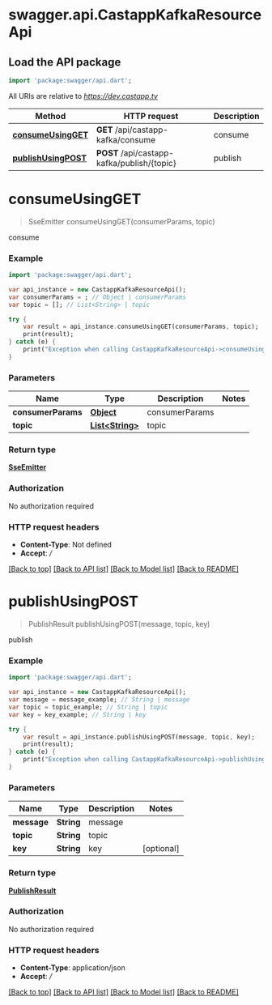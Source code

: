 # swagger.api.CastappKafkaResourceApi

## Load the API package
```dart
import 'package:swagger/api.dart';
```

All URIs are relative to *https://dev.castapp.tv*

Method | HTTP request | Description
------------- | ------------- | -------------
[**consumeUsingGET**](CastappKafkaResourceApi.md#consumeUsingGET) | **GET** /api/castapp-kafka/consume | consume
[**publishUsingPOST**](CastappKafkaResourceApi.md#publishUsingPOST) | **POST** /api/castapp-kafka/publish/{topic} | publish


# **consumeUsingGET**
> SseEmitter consumeUsingGET(consumerParams, topic)

consume

### Example 
```dart
import 'package:swagger/api.dart';

var api_instance = new CastappKafkaResourceApi();
var consumerParams = ; // Object | consumerParams
var topic = []; // List<String> | topic

try { 
    var result = api_instance.consumeUsingGET(consumerParams, topic);
    print(result);
} catch (e) {
    print("Exception when calling CastappKafkaResourceApi->consumeUsingGET: $e\n");
}
```

### Parameters

Name | Type | Description  | Notes
------------- | ------------- | ------------- | -------------
 **consumerParams** | [**Object**](.md)| consumerParams | 
 **topic** | [**List&lt;String&gt;**](String.md)| topic | 

### Return type

[**SseEmitter**](SseEmitter.md)

### Authorization

No authorization required

### HTTP request headers

 - **Content-Type**: Not defined
 - **Accept**: */*

[[Back to top]](#) [[Back to API list]](../README.md#documentation-for-api-endpoints) [[Back to Model list]](../README.md#documentation-for-models) [[Back to README]](../README.md)

# **publishUsingPOST**
> PublishResult publishUsingPOST(message, topic, key)

publish

### Example 
```dart
import 'package:swagger/api.dart';

var api_instance = new CastappKafkaResourceApi();
var message = message_example; // String | message
var topic = topic_example; // String | topic
var key = key_example; // String | key

try { 
    var result = api_instance.publishUsingPOST(message, topic, key);
    print(result);
} catch (e) {
    print("Exception when calling CastappKafkaResourceApi->publishUsingPOST: $e\n");
}
```

### Parameters

Name | Type | Description  | Notes
------------- | ------------- | ------------- | -------------
 **message** | **String**| message | 
 **topic** | **String**| topic | 
 **key** | **String**| key | [optional] 

### Return type

[**PublishResult**](PublishResult.md)

### Authorization

No authorization required

### HTTP request headers

 - **Content-Type**: application/json
 - **Accept**: */*

[[Back to top]](#) [[Back to API list]](../README.md#documentation-for-api-endpoints) [[Back to Model list]](../README.md#documentation-for-models) [[Back to README]](../README.md)

